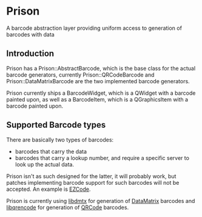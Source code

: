 # Prison

A barcode abstraction layer providing uniform access to generation of barcodes with data

## Introduction

Prison has a Prison::AbstractBarcode, which is the base class for the actual
barcode generators, currently Prison::QRCodeBarcode and Prison::DataMatrixBarcode
are the two implemented barcode generators.

Prison currently ships a BarcodeWidget, which is a QWidget with a barcode
painted upon, as well as a BarcodeItem, which is a QGraphicsItem with a
barcode painted upon.

## Supported Barcode types

There are basically two types of barcodes:
* barcodes that carry the data
* barcodes that carry a lookup number, and require a specific server to
  look up the actual data.

Prison isn't as such designed for the latter, it will probably work, but
patches implementing barcode support for such barcodes will not be accepted.
An example is [EZCode](https://en.wikipedia.org/wiki/EZcode).

Prison is currently using [libdmtx](https://github.com/dmtx/libdmtx) for generation of
[DataMatrix](https://en.wikipedia.org/wiki/Datamatrix) barcodes and
[libqrencode](https://fukuchi.org/works/qrencode/) for generation
of [QRCode](https://en.wikipedia.org/wiki/QR_Code) barcodes.

